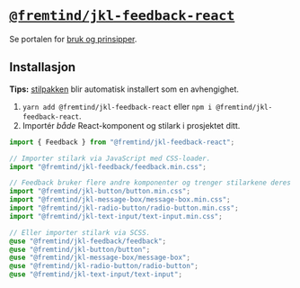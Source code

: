 # [`@fremtind/jkl-feedback-react`](https://jokul.fremtind.no/komponenter/feedback)

Se portalen for [bruk og prinsipper](https://jokul.fremtind.no/komponenter/feedback).

## Installasjon

**Tips:** [stilpakken](../feedback/) blir automatisk installert som en avhengighet.

1. `yarn add @fremtind/jkl-feedback-react` eller `npm i @fremtind/jkl-feedback-react`.
2. Importér _både_ React-komponent og stilark i prosjektet ditt.

```js
import { Feedback } from "@fremtind/jkl-feedback-react";

// Importer stilark via JavaScript med CSS-loader.
import "@fremtind/jkl-feedback/feedback.min.css";

// Feedback bruker flere andre komponenter og trenger stilarkene deres for å fungere.
import "@fremtind/jkl-button/button.min.css";
import "@fremtind/jkl-message-box/message-box.min.css";
import "@fremtind/jkl-radio-button/radio-button.min.css";
import "@fremtind/jkl-text-input/text-input.min.css";
```

```scss
// Eller importer stilark via SCSS.
@use "@fremtind/jkl-feedback/feedback";
@use "@fremtind/jkl-button/button";
@use "@fremtind/jkl-message-box/message-box";
@use "@fremtind/jkl-radio-button/radio-button";
@use "@fremtind/jkl-text-input/text-input";
```
